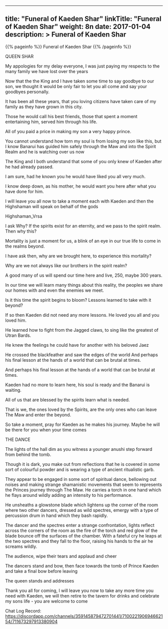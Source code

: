 
---
title: "Funeral of Kaeden Shar"
linkTitle: "Funeral of Kaeden Shar"
weight: 8n
date: 2017-01-04
description: >
 Funeral of Kaeden Shar
---

{{% pageinfo %}}
Funeral of Kaeden Shar
{{% /pageinfo %}}

QUEEN SHAR

My appologies for my delay everyone, I was just paying my respects to the many family we have lost over the years

Now that the the King and I have taken some time to say goodbye to our son, we thought it would be only fair to let you all come and say your goodbyes personally.

It has been all these years, that you loving citizens have taken care of my family as they have grown in this city. 

Those he would call his best friends, those that spent a moment entertaining him, served him through his life. 

All of you paid a price in making my son a very happy prince.

You cannot understand how torn my soul is from losing my son like this, but I know Banarui has guided him safely through the Maw and into the Spirit Realm and he is watching over us now

The King and I both understand that some of you only knew of Kaeden after he had already passed.

I am sure, had he known you he would have liked you all very much. 

I know deep down, as his mother, he would want you here after what you have done for him.

I will leave you all now to take a moment each with Kaeden and then the Highshaman will speak on behalf of the gods


Highshaman_Vrsa

I ask Why? If the spirits exist for an eternity, and we pass to the spirit realm. Then why this? 

Mortality is just a moment for us, a blink of an eye in our true life to come in the realms beyond.

I have ask then, why are we brought here, to experience this mortality? 

Why are we not always like our brothers in the spirit realm?

A good many of us will spend our time here and live, 250, maybe 300 years. 

In our time we will learn many things about this reality, the peoples we share our homes with and even the enemies we meet. 

Is it this time the spirit begins to bloom? Lessons learned to take with it beyond? 

If so then Kaeden did not need any more lessons. He loved you all and you loved him.

 He learned how to fight from the Jagged claws, to sing like the greatest of Utran Bards. 

He knew the feelings he could have for another with his beloved Jaez

He crossed the blackfeather and saw the edges of the world And perhaps his final lesson at the hands of a world that can be brutal at times.

And perhaps his final lesson at the hands of a world that can be brutal at times.

Kaeden had no more to learn here, his soul is ready and the Banarui is waiting.


All of us that are blessed by the spirits learn what is needed. 


That is we, the ones loved by the Spirits, are the only ones who can leave The Maw and enter the beyond.

So take a moment, pray for Kaeden as he makes his journey. Maybe he will be there for you when your time comes


THE DANCE

The lights of the hall dim as you witness a younger anushi step forward from behind the tomb. 

Though it is dark, you make out from reflections that he is covered in some sort of colourful powder and is wearing a type of ancient ritualistic garb. 

They appear to be engaged in some sort of spiritual dance, bellowing out noises and making strange shamanistic movements that seem to represents the Princes journey through The Maw. He carries a torch in one hand which he flays around wildly adding an intensity to his performance.

He unsheaths a glowstone blade which lightens up the corner of the room where two other dancers, dressed as wild spectres, emergy with a type of percussion drum in hand which they bash rapidly. 

The dancer and the spectres enter a strange confrontation, lights reflect across the corners of the room as the fire of the torch and red glow of the blade bounce off the surfaces of the chamber. With a fateful cry he leaps at the two spectres and they fall to the floor, raising his hands to the air he screams wildly. 

The audience, wipe their tears and applaud and cheer

The dancers stand and bow, then face towards the tomb of Prince Kaeden and take a final bow before leaving

The queen stands and addresses


Thank you all for coming, I will leave you now to take any more time you need with Kaeden, we will then retire to the tavern for drinks and celebrate my sons life - you are welcome to come



Chat Log Record: https://discordapp.com/channels/359145879472701441/710022190694662154/711673297913380904
